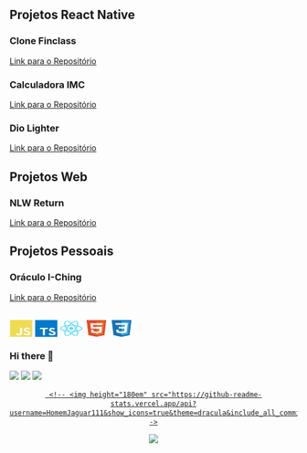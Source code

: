 ## Projetos React Native
   ### Clone Finclass
   <a href='https://github.com/HomemJaguar111/finclass/tree/feat/creat_components'>Link para o Repositório</a>
   ### Calculadora IMC
   <a href='https://github.com/HomemJaguar111/onebithealth'>Link para o Repositório</a>
   ### Dio Lighter
   <a href='https://github.com/HomemJaguar111/flashLight'>Link para o Repositório</a>

## Projetos Web
   ### NLW Return
   <a href='https://github.com/HomemJaguar111/NLWreturn'>Link para o Repositório</a>

## Projetos Pessoais
   ### Oráculo I-Ching
   <a href='https://github.com/HomemJaguar111/Oraculo-I-Ching'>Link para o Repositório</a>


<div style="display: inline_block"><br>
  <img align="center" alt="Rafa-Js" height="30" width="40" src="https://raw.githubusercontent.com/devicons/devicon/master/icons/javascript/javascript-plain.svg">
  <img align="center" alt="Rafa-Ts" height="30" width="40" src="https://raw.githubusercontent.com/devicons/devicon/master/icons/typescript/typescript-plain.svg">
  <img align="center" alt="Rafa-React" height="30" width="40" src="https://raw.githubusercontent.com/devicons/devicon/master/icons/react/react-original.svg">
  <img align="center" alt="Rafa-HTML" height="30" width="40" src="https://raw.githubusercontent.com/devicons/devicon/master/icons/html5/html5-original.svg">
  <img align="center" alt="Rafa-CSS" height="30" width="40" src="https://raw.githubusercontent.com/devicons/devicon/master/icons/css3/css3-original.svg">
 
 
</div>

### Hi there 👋

<div> 
  
  <a href="https://www.linkedin.com/in/joaovictor111/" target="_blank"><img src="https://img.shields.io/badge/-LinkedIn-%230077B5?style=for-the-badge&logo=linkedin&logoColor=white" target="_blank"></a>
  <a href="https://www.instagram.com/galacticseedz/" target="_blank"><img src="https://img.shields.io/badge/-Instagram-%23E4405F?style=for-the-badge&logo=instagram&logoColor=white" target="_blank"></a> 
  <a href = "mailto:nascimento.jvictor@gmail.com"><img src="https://img.shields.io/badge/-Gmail-%23333?style=for-the-badge&logo=gmail&logoColor=white" target="_blank"></a>
   
 
 
</div>




<div align="center">
  <a href="https://github.com/HomemJaguar111">

     <!-- <img height="180em" src="https://github-readme-stats.vercel.app/api?username=HomemJaguar111&show_icons=true&theme=dracula&include_all_commits=true&count_private=true"/>-->
  
  <img height="180em" src="https://github-readme-stats.vercel.app/api/top-langs/?username=HomemJaguar111&layout=compact&langs_count=7&theme=dracula"/>
</div>
  
  

  


<!--
**HomemJaguar111/HomemJaguar111** is a ✨ _special_ ✨ repository because its `README.md` (this file) appears on your GitHub profile.

Here are some ideas to get you started:

- 🔭 I’m currently working on ...
- 🌱 I’m currently learning ...
- 👯 I’m looking to collaborate on ...
- 🤔 I’m looking for help with ...
- 💬 Ask me about ...
- 📫 How to reach me: ...
- 😄 Pronouns: ...
- ⚡ Fun fact: ...
-->
